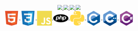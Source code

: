 <div align="center">
  <a href="https://github.com/Rafael-Nunes-Silva">
  <img height="200em" src="https://github-readme-stats.vercel.app/api?username=Rafael-Nunes-Silva&show_icons=true&include_all_commits=true&count_private=true&title_color=00ff00&text_color=ffffff&icon_color=0000ff&border_color=151515&bg_color=151515"/>
  <img height="200em" src="https://github-readme-stats.vercel.app/api/top-langs/?username=Rafael-Nunes-Silva&layout=compact&langs_count=20&title_color=00ff00&text_color=ffffff&icon_color=0000ff&border_color=151515&bg_color=151515"/>
  <img width="800px" src="https://github-readme-activity-graph.cyclic.app/graph?username=Rafael-Nunes-Silva&bg_color=151515&color=ffffff&line=0000ff&point=00ff00&area=true&area_color=0000FF&hide_border=true"/>
  <img width="800px" src="https://github-readme-streak-stats.herokuapp.com?user=Rafael-Nunes-Silva&theme=dark&date_format=j%20M%5B%20Y%5D&card_width=800&border=151515&stroke=00FF00&fire=FF0000&background=90%2C000000%2C0000FF">
 
<div align="center">
  <img align="center" width="50em" src="https://github.com/devicons/devicon/blob/master/icons/html5/html5-original.svg"/>
  <img align="center" width="50em" src="https://github.com/devicons/devicon/blob/master/icons/css3/css3-original.svg"/>
  <img align="center" width="50em" src="https://github.com/devicons/devicon/blob/master/icons/javascript/javascript-plain.svg"/>
  <img align="center" width="50em" src="https://github.com/devicons/devicon/blob/master/icons/php/php-plain.svg"/>
  <img align="center" width="50em" src="https://github.com/devicons/devicon/blob/master/icons/python/python-plain.svg"/>
  <img align="center" width="50em" src="https://github.com/devicons/devicon/blob/master/icons/c/c-original.svg"/>
  <img align="center" width="50em" src="https://github.com/devicons/devicon/blob/master/icons/cplusplus/cplusplus-original.svg"/>
  <img align="center" width="50em" src="https://github.com/devicons/devicon/blob/master/icons/csharp/csharp-original.svg"/>
</div>
